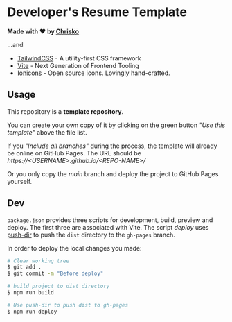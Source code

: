 # Developer's Resume Template

**Made with ❤️ by [Chrisko](https://chrisko.io/)**

...and

- [TailwindCSS](https://tailwindcss.com) - A utility-first CSS framework
- [Vite](https://vitejs.dev) - Next Generation of Frontend Tooling
- [Ionicons](https://ionicons.com) - Open source icons. Lovingly hand-crafted.

## Usage

This repository is a **template repository**.

You can create your own copy of it by clicking on the green button _"Use this template"_ above the file list.

If you _"Include all branches"_ during the process, the template will already be online on GitHub Pages. The URL should be _https://\<USERNAME\>.github.io/\<REPO-NAME\>/_

Or you only copy the _main_ branch and deploy the project to GitHub Pages yourself.

## Dev

`package.json` provides three scripts for development, build, preview and deploy. The first three are associated with Vite. The script _deploy_ uses [push-dir](https://github.com/L33T-KR3W/push-dir) to push the `dist` directory to the `gh-pages` branch.

In order to deploy the local changes you made:

```sh
# Clear working tree
$ git add .
$ git commit -m "Before deploy"

# build project to dist directory
$ npm run build

# Use push-dir to push dist to gh-pages
$ npm run deploy
```
